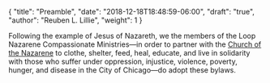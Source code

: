 {
	"title": "Preamble",
	"date": "2018-12-18T18:48:59-06:00",
	"draft": "true",
	"author": "Reuben L. Lillie",
	"weight": 1
}

Following the example of Jesus of Nazareth, we the members of the Loop Nazarene Compassionate Ministries—in order to partner with the [Church of the Nazarene][cotn] to clothe, shelter, feed, heal, educate, and live in solidarity with those who suffer under oppression, injustice, violence, poverty, hunger, and disease in the City of Chicago—do adopt these bylaws.

[cotn]: http://nazarene.org/
